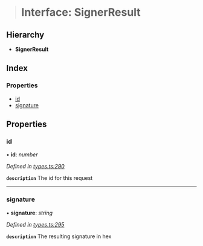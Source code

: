 > # Interface: SignerResult

## Hierarchy

* **SignerResult**

## Index

### Properties

* [id](_types_.signerresult.md#id)
* [signature](_types_.signerresult.md#signature)

## Properties

###  id

• **id**: *number*

*Defined in [types.ts:290](https://github.com/polkadot-js/api/blob/60148f2/packages/api/src/types.ts#L290)*

**`description`** The id for this request

___

###  signature

• **signature**: *string*

*Defined in [types.ts:295](https://github.com/polkadot-js/api/blob/60148f2/packages/api/src/types.ts#L295)*

**`description`** The resulting signature in hex
